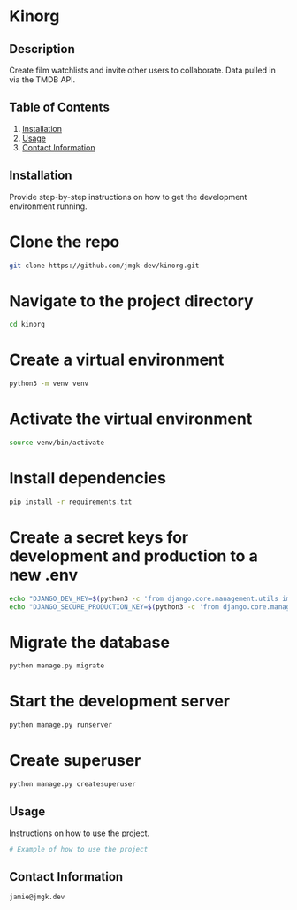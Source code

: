 # Kinorg

## Description
Create film watchlists and invite other users to collaborate. Data pulled in via the TMDB API.

## Table of Contents
1. [Installation](#installation)
2. [Usage](#usage)
3. [Contact Information](#contact-information)

## Installation
Provide step-by-step instructions on how to get the development environment running.

# Clone the repo
```bash
git clone https://github.com/jmgk-dev/kinorg.git
```

# Navigate to the project directory
```bash
cd kinorg
```

# Create a virtual environment
```bash
python3 -m venv venv
```

# Activate the virtual environment
```bash
source venv/bin/activate
```

# Install dependencies
```bash
pip install -r requirements.txt
```

# Create a secret keys for development and production to a new .env
```bash
echo "DJANGO_DEV_KEY=$(python3 -c 'from django.core.management.utils import get_random_secret_key; print(get_random_secret_key())')" >> .env && \
echo "DJANGO_SECURE_PRODUCTION_KEY=$(python3 -c 'from django.core.management.utils import get_random_secret_key; print(get_random_secret_key())')" >> .env
```

# Migrate the database
```bash
python manage.py migrate
```

# Start the development server
```bash
python manage.py runserver
```

# Create superuser
```bash
python manage.py createsuperuser
```


## Usage
Instructions on how to use the project.
```bash
# Example of how to use the project
```


## Contact Information
```
jamie@jmgk.dev
```

